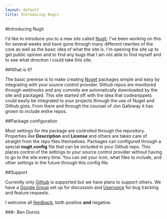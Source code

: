 ```yaml
---
layout: default
title: Introducing Nugit
---
```


#Introducing Nugit

I'd like to introduce you to a new site called <a href="http://nugit.org">Nugit</a>. I've been working on this for several weeks and have gone through many different rewrites of the core as well as the basic idea of what the site is. I'm opening the site up to get public opinion and to find any bugs that I am not able to find myself and to see what direction I could take this site.

##What is it?

The basic premise is to make creating <a href="http://nuget.org">Nuget</a> packages simple and easy by integrating with your source control provider. Github repos are monitored through webhooks and any commits are automatically downloaded by the site and packaged. This site started off with the idea that codesnippets could easily be integrated to your projects through the use of Nuget and Github gists. From there and through the counsel of Jon Galloway it has grown to include entire repos.

##Package configuration

Most settings for the package are controlled through the repository. Properties like <strong>Description</strong> and <strong>License</strong> and others are taken care of straight from the repo files themselves. Packages can configured through a special <strong>nugit.config</strong> file that can be included in your Github repo. This places control of the settings to your source control provider without having to go to the site every time. You can set your icon, what files to include, and other settings in the future through this config file.

##Support

Currently only <a href="https://github.com">Github</a> is supported but we have plans to support others. We have a <a href="http://groups.google.com/group/nugit">Google Group</a> set up for discussion and <a href="http://nugit.uservoice.com">Uservoice</a> for bug tracking and feature requests. 

I welcome all <a href="http://groups.google.com/group/nugit">feedback</a>, both positive <strong>and</strong> negative.

###- Ben Dornis
